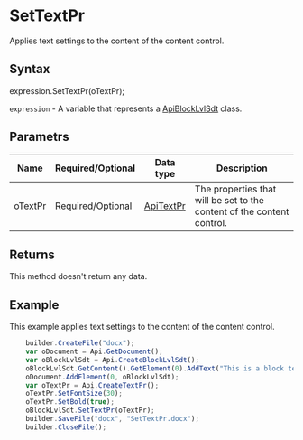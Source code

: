 # SetTextPr

Applies text settings to the content of the content control.

## Syntax

expression.SetTextPr(oTextPr);

`expression` - A variable that represents a [ApiBlockLvlSdt](../ApiBlockLvlSdt.md) class.

## Parametrs

| **Name** | **Required/Optional** | **Data type** | **Description** |
| ------------- | ------------- | ------------- | ------------- |
| oTextPr | Required/Optional | [ApiTextPr](../../ApiTextPr/ApiTextPr.md) | The properties that will be set to the content of the content control. |

## Returns

This method doesn't return any data.

## Example

This example applies text settings to the content of the content control.

```javascript
	builder.CreateFile("docx");
	var oDocument = Api.GetDocument();
	var oBlockLvlSdt = Api.CreateBlockLvlSdt();
	oBlockLvlSdt.GetContent().GetElement(0).AddText("This is a block text content control with the font size set to 30 and the font weight set to bold.");
	oDocument.AddElement(0, oBlockLvlSdt);
	var oTextPr = Api.CreateTextPr();
	oTextPr.SetFontSize(30);
	oTextPr.SetBold(true);
	oBlockLvlSdt.SetTextPr(oTextPr);
	builder.SaveFile("docx", "SetTextPr.docx");
	builder.CloseFile();
```